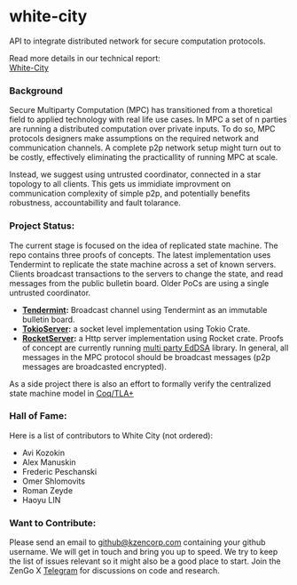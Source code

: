 # white-city
API to integrate distributed network for secure computation protocols. 

Read more details in our technical report:  
[White-City](./White-City-Report/white_city.pdf)

### Background
Secure Multiparty Computation (MPC) has transitioned from a thoretical field to applied technology with real life use cases. In MPC a set of n parties are running a distributed computation over private inputs. To do so, MPC protocols designers make assumptions on the required network and communication channels. A complete p2p network setup might turn out to be costly, effectively eliminating the practicallity of running MPC at scale. 

Instead, we suggest using untrusted coordinator, connected in a star topology to all clients. This gets us immidiate improvment on communication complexity of simple p2p, and potentially benefits robustness, accountabillity and fault tolarance. 


### Project Status: 
The current stage is focused on the idea of replicated state machine. The repo contains three proofs of concepts. 
The latest implementation uses Tendermint to replicate the state machine across a set of known servers.
Clients broadcast transactions to the servers to change the state, and read messages from the public bulletin board. Older PoCs are using a single untrusted coordinator. 

- **[Tendermint](https://github.com/KZen-networks/white-city/tree/master/RelayProofsOfConcept/EddsaTendermintServer):** Broadcast channel using Tendermint as an immutable bulletin board.
- **[TokioServer](https://github.com/KZen-networks/white-city/tree/master/RelayProofsOfConcept/EddsaTokioServer):** a socket level implementation using Tokio Crate.
- **[RocketServer](https://github.com/KZen-networks/white-city/tree/master/RelayProofsOfConcept/EddsaRocketServer):** a Http server implementation using Rocket crate. 
Proofs of concept are currently running [multi party EdDSA](https://github.com/KZen-networks/multi-party-eddsa) library. In general, all messages in the MPC protocol should be broadcast messages (p2p messages are broadcasted encrypted). 

As a side project there is also an effort to formally verify the centralized state machine model in [Coq/TLA+](https://github.com/KZen-networks/white-city/tree/master/RelayProofsOfConcept/Formal-spec)

### Hall of Fame: 
Here is a list of contributors to White City (not ordered): 
- Avi Kozokin
- Alex Manuskin
- Frederic Peschanski
- Omer Shlomovits 
- Roman Zeyde
- Haoyu LIN


### Want to Contribute:
Please send an email to github@kzencorp.com containing your github username. We will get in touch and bring you up to speed. We try to keep the list of issues relevant so it might also be a good place to start. Join the ZenGo X [Telegram](https://t.me/zengo_x) for discussions on code and research.

